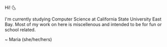 Hi! 🌜

I'm currently studying Computer Science at California State University East Bay. Most of my work on here is miscellenous
and intended to be for fun or school related.

~ Maria (she/her/hers) 

